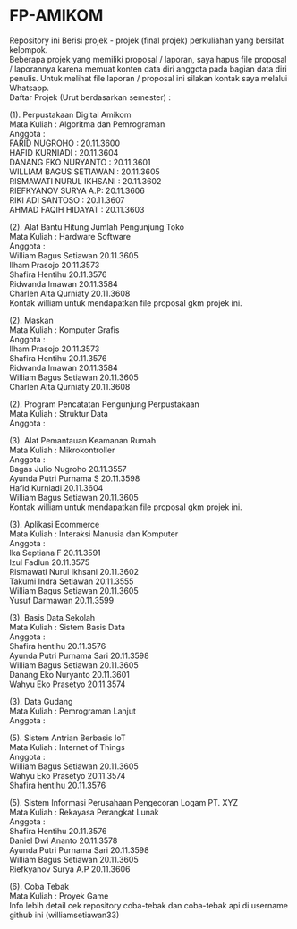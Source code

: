 # FP-AMIKOM
Repository ini Berisi projek - projek (final projek) perkuliahan yang bersifat kelompok.<br>
Beberapa projek yang memiliki proposal / laporan, saya hapus file proposal / laporannya karena memuat konten data diri anggota pada bagian data diri penulis. Untuk melihat file laporan / proposal ini silakan kontak saya melalui Whatsapp.<br>
Daftar Projek (Urut berdasarkan semester) :<br>

(1). Perpustakaan Digital Amikom<br>
   Mata Kuliah : Algoritma dan Pemrograman<br>
   Anggota :<br>
   FARID NUGROHO : 20.11.3600<br>
   HAFID KURNIADI : 20.11.3604<br>
   DANANG EKO NURYANTO : 20.11.3601<br>
   WILLIAM BAGUS SETIAWAN : 20.11.3605<br>
   RISMAWATI NURUL IKHSANI : 20.11.3602<br>
   RIEFKYANOV SURYA A.P: 20.11.3606<br>
   RIKI ADI SANTOSO : 20.11.3607<br>
   AHMAD FAQIH HIDAYAT : 20.11.3603<br>
   
(2). Alat Bantu Hitung Jumlah Pengunjung Toko<br>
   Mata Kuliah : Hardware Software<br>
   Anggota :<br>
   William Bagus Setiawan 20.11.3605<br>
   Ilham Prasojo 20.11.3573<br>
   Shafira Hentihu 20.11.3576<br>
   Ridwanda Imawan 20.11.3584<br>
   Charlen Alta Qurniaty 20.11.3608<br>
   Kontak william untuk mendapatkan file proposal gkm projek ini.<br>
   
(2). Maskan<br>
   Mata Kuliah : Komputer Grafis<br>
   Anggota :<br>
   Ilham Prasojo 20.11.3573<br>
   Shafira Hentihu 20.11.3576<br>
   Ridwanda Imawan 20.11.3584<br>
   William Bagus Setiawan 20.11.3605<br>
   Charlen Alta Qurniaty 20.11.3608<br>
   
(2). Program Pencatatan Pengunjung Perpustakaan<br>
   Mata Kuliah : Struktur Data<br>
   Anggota :<br>   
   
(3). Alat Pemantauan Keamanan Rumah<br>
   Mata Kuliah : Mikrokontroller<br>
   Anggota :<br>
   Bagas Julio Nugroho 20.11.3557<br>
   Ayunda Putri Purnama S 20.11.3598<br>
   Hafid Kurniadi 20.11.3604<br>
   William Bagus Setiawan 20.11.3605<br>
   Kontak william untuk mendapatkan file proposal gkm projek ini.<br>
   
(3). Aplikasi Ecommerce<br>
   Mata Kuliah : Interaksi Manusia dan Komputer<br>
   Anggota :<br>
   Ika Septiana F 20.11.3591<br>
   Izul Fadlun 20.11.3575<br>
   Rismawati Nurul Ikhsani 20.11.3602<br>
   Takumi Indra Setiawan 20.11.3555<br>
   William Bagus Setiawan 20.11.3605<br>
   Yusuf Darmawan 20.11.3599<br>
   
(3). Basis Data Sekolah<br>
   Mata Kuliah : Sistem Basis Data<br>
   Anggota :<br>
   Shafira hentihu 20.11.3576<br>
   Ayunda Putri Purnama Sari 20.11.3598<br>
   William Bagus Setiawan 20.11.3605<br>
   Danang Eko Nuryanto 20.11.3601<br>
   Wahyu Eko Prasetyo 20.11.3574<br>
   
(3). Data Gudang<br>
   Mata Kuliah : Pemrograman Lanjut<br>
   Anggota :<br>
   
(5). Sistem Antrian Berbasis IoT<br>
   Mata Kuliah : Internet of Things<br>
   Anggota :<br>
   William Bagus Setiawan 20.11.3605<br>
   Wahyu Eko Prasetyo 20.11.3574<br>
   Shafira hentihu 20.11.3576<br>
   
(5). Sistem Informasi Perusahaan Pengecoran Logam PT. XYZ<br>
   Mata Kuliah : Rekayasa Perangkat Lunak<br>
   Anggota :<br>
   Shafira Hentihu 20.11.3576<br>
   Daniel Dwi Ananto 20.11.3578<br>
   Ayunda Putri Purnama Sari 20.11.3598<br>
   William Bagus Setiawan 20.11.3605<br>
   Riefkyanov Surya A.P 20.11.3606<br>
   
(6). Coba Tebak<br>
   Mata Kuliah : Proyek Game<br>
   Info lebih detail cek repository coba-tebak dan coba-tebak api di username github ini (williamsetiawan33)
